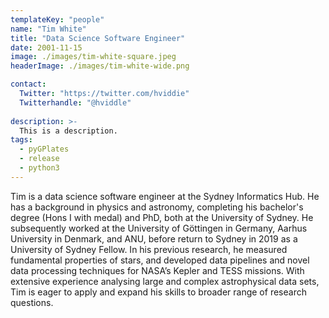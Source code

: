 ```yaml
---
templateKey: "people"
name: "Tim White"
title: "Data Science Software Engineer"
date: 2001-11-15
image: ./images/tim-white-square.jpeg
headerImage: ./images/tim-white-wide.png

contact: 
  Twitter: "https://twitter.com/hviddie"
  Twitterhandle: "@hviddle"
  
description: >-
  This is a description.
tags:
  - pyGPlates
  - release
  - python3
---
```


Tim is a data science software engineer at the Sydney Informatics Hub. He has a background in physics and astronomy, completing his bachelor's degree (Hons I with medal) and PhD, both at the University of Sydney. He subsequently worked at the University of Göttingen in Germany, Aarhus University in Denmark, and ANU, before return to Sydney in 2019 as a University of Sydney Fellow. In his previous research, he measured fundamental properties of stars, and developed data pipelines and novel data processing techniques for NASA’s Kepler and TESS missions. With extensive experience analysing large and complex astrophysical data sets, Tim is eager to apply and expand his skills to broader range of research questions.
